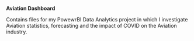 **Aviation Dashboard** 

Contains files for my PowewrBI Data Analytics project in which I investigate Aviation statistics, forecasting and the impact of COVID on the Aviation industry.
